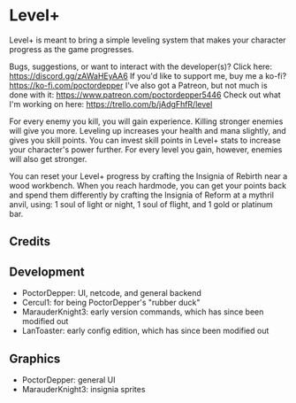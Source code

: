 # Level+

Level+ is meant to bring a simple leveling system that makes your character progress as the game progresses.

Bugs, suggestions, or want to interact with the developer(s)? Click here: https://discord.gg/zAWaHEyAA6
If you'd like to support me, buy me a ko-fi? https://ko-fi.com/poctordepper
I've also got a Patreon, but not much is done with it: https://www.patreon.com/poctordepper5446
Check out what I'm working on here: https://trello.com/b/jAdgFhfR/level


For every enemy you kill, you will gain experience. Killing stronger enemies will give you more.
Leveling up increases your health and mana slightly, and gives you skill points.
You can invest skill points in Level+ stats to increase your character's power further.
For every level you gain, however, enemies will also get stronger.

You can reset your Level+ progress by crafting the Insignia of Rebirth near a wood workbench.
When you reach hardmode, you can get your points back and spend them differently by crafting the Insignia of Reform at a mythril anvil, using:
1 soul of light or night,
1 soul of flight,
and 1 gold or platinum bar.

Credits
-

Development
----
- PoctorDepper: UI, netcode, and general backend
- Cercul1: for being PoctorDepper's "rubber duck"
- MarauderKnight3: early version commands, which has since been modified out  
- LanToaster: early config edition, which has since been modified out

Graphics
----
- PoctorDepper: general UI
- MarauderKnight3: insignia sprites
